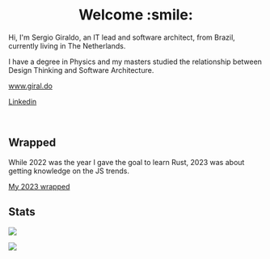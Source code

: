 <!--
**sergiorgiraldo/sergiorgiraldo** is a ✨ _special_ ✨ repository because its `README.md` (this file) appears on your GitHub profile.

Here are some ideas to get you started:

- 🔭 I’m currently working on ...
- 🌱 I’m currently learning ...
- 👯 I’m looking to collaborate on ...
- 🤔 I’m looking for help with ...
- 💬 Ask me about ...
- 📫 How to reach me: ...
- 😄 Pronouns: ...
- ⚡ Fun fact: ...
-->

<h1 align="center">
	Welcome :smile:
</h1>

<p>
Hi, I'm Sergio Giraldo, an IT lead and software architect, from Brazil, currently living in The Netherlands. 
	
I have a degree in Physics and my masters studied the relationship between Design Thinking and Software Architecture.
</p>
<p>
<a href="https://www.giral.do" target="_blank">
 www.giral.do
</a>
</p>
<p>
<a href="https://www.linkedin.com/in/sergiorgiraldo" target="_blank">
  Linkedin
</a>
</p>
<br>

<a><h2>Wrapped</h2></a>

While 2022 was the year I gave the goal to learn Rust, 2023 was about getting knowledge on the JS trends.

<a href="https://www.githubwrapped.io/sergiorgiraldo/2023" target="_blank">My 2023 wrapped</a>

<a><h2>Stats</h2></a>

<p>
<span>
	<img src="https://github-readme-stats-git-masterrstaa-rickstaa.vercel.app/api?username=sergiorgiraldo&include_all_commits=false&count_private=true&hide_border=true&theme=light&show_icons=true" />
</span>
</p>

<p>
	<img src="https://github-readme-stats-git-masterrstaa-rickstaa.vercel.app/api/top-langs/?username=sergiorgiraldo&layout=compact&custom_title=Most%20used%20languages&langs_count=15&include_all_commits=true&hide_progress=true&hide_border=true&theme=light&hide=php,jupyter%20Notebook,matlab,scss,css,c,html&hide_border=true&theme=light&show_icons=true">
</p>
